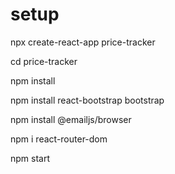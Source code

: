 # setup

npx create-react-app price-tracker

cd price-tracker

npm install

npm install react-bootstrap bootstrap

npm install @emailjs/browser

npm i react-router-dom

npm start
